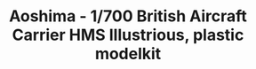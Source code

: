 ---
layout: product
title: "Aoshima - 1/700 British Aircraft Carrier HMS Illustrious, plastic modelkit"
price: "TBA" 
desc: "N/A"
img_path: "/assets/img/AO51047.jpg"
brand: "N/A"
available: false
special_offer: false
new: false
soon: false
cat: "010000"
subcat: "013700"
subsubcat: "0N/A"
sifra: "AO51047"
popular: false
---